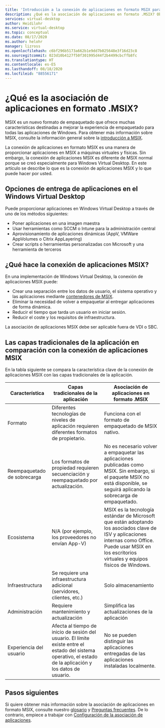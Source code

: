 ```yaml
---
title: 'Introducción a la conexión de aplicaciones en formato MSIX para Windows Virtual Desktop: Azure'
description: ¿Qué es la asociación de aplicaciones en formato .MSIX? Obtenga más información en este artículo.
services: virtual-desktop
author: Heidilohr
ms.service: virtual-desktop
ms.topic: conceptual
ms.date: 08/17/2020
ms.author: helohr
manager: lizross
ms.openlocfilehash: c6bf296b5173a662b1e9dd7b025648e3f16d23c8
ms.sourcegitcommit: 023d10b4127f50f301995d44f2b4499cbcffb8fc
ms.translationtype: HT
ms.contentlocale: es-ES
ms.lasthandoff: 08/18/2020
ms.locfileid: "88556171"
---
```

# <a name="what-is-msix-app-attach"></a>¿Qué es la asociación de aplicaciones en formato .MSIX?

MSIX es un nuevo formato de empaquetado que ofrece muchas características destinadas a mejorar la experiencia de empaquetado para todas las aplicaciones de Windows. Para obtener más información sobre MSIX, consulte la información general sobre la [introducción a MSIX](/windows/msix/overview).

La conexión de aplicaciones en formato MSIX es una manera de proporcionar aplicaciones en MSIX a máquinas virtuales y físicas. Sin embargo, la conexión de aplicaciones MSIX es diferente de MSIX normal porque se creó especialmente para Windows Virtual Desktop. En este artículo se describe lo que es la conexión de aplicaciones MSIX y lo que puede hacer por usted.

## <a name="application-delivery-options-in-windows-virtual-desktop"></a>Opciones de entrega de aplicaciones en el Windows Virtual Desktop

Puede proporcionar aplicaciones en Windows Virtual Desktop a través de uno de los métodos siguientes:

- Poner aplicaciones en una imagen maestra
- Usar herramientas como SCCM o Intune para la administración central
- Aprovisionamiento de aplicaciones dinámicas (AppV, VMWare AppVolumes o Citrix AppLayering)
- Crear scripts o herramientas personalizadas con Microsoft y una herramienta de terceros

## <a name="what-does-msix-app-attach-do"></a>¿Qué hace la conexión de aplicaciones MSIX?

En una implementación de Windows Virtual Desktop, la conexión de aplicaciones MSIX puede:

- Crear una separación entre los datos de usuario, el sistema operativo y las aplicaciones mediante [contenedores de MSIX](/windows/msix/msix-container).
- Eliminar la necesidad de volver a empaquetar al entregar aplicaciones de forma dinámica.
- Reducir el tiempo que tarda un usuario en iniciar sesión.
- Reducir el coste y los requisitos de infraestructura.

La asociación de aplicaciones MSIX debe ser aplicable fuera de VDI o SBC.

## <a name="traditional-app-layering-compared-to-msix-app-attach"></a>Las capas tradicionales de la aplicación en comparación con la conexión de aplicaciones MSIX

En la tabla siguiente se compara la característica clave de la conexión de aplicaciones MSIX con las capas tradicionales de la aplicación.

| Característica | Capas tradicionales de la aplicación  | Asociación de aplicaciones en formato .MSIX  |
|-----|-----------------------------|--------------------|
| Formato               | Diferentes tecnologías de niveles de aplicación requieren diferentes formatos de propietario. | Funciona con el formato de empaquetado de MSIX nativo.        |
| Reempaquetado de sobrecarga | Los formatos de propiedad requieren secuenciación y reempaquetado por actualización.         | No es necesario volver a empaquetar las aplicaciones publicadas como MSIX. Sin embargo, si el paquete MSIX no está disponible, se seguirá aplicando la sobrecarga de empaquetado. |
| Ecosistema            | N/A (por ejemplo, los proveedores no envían App-V)  | MSIX es la tecnología estándar de Microsoft que están adoptando los asociados clave de ISV y aplicaciones internas como Office. Puede usar MSIX en los escritorios virtuales y equipos físicos de Windows. |
| Infraestructura       | Se requiere una infraestructura adicional (servidores, clientes, etc.) | Solo almacenamiento   |
| Administración       | Requiere mantenimiento y actualización   | Simplifica las actualizaciones de la aplicación |
| Experiencia del usuario      | Afecta al tiempo de inicio de sesión del usuario. El límite existe entre el estado del sistema operativo, el estado de la aplicación y los datos de usuario.  | No se pueden distinguir las aplicaciones entregadas de las aplicaciones instaladas localmente. |

## <a name="next-steps"></a>Pasos siguientes

Si quiere obtener más información sobre la asociación de aplicaciones en formato MSIX, consulte nuestro [glosario](app-attach-glossary.md) y [Preguntas frecuentes](app-attach-faq.md). De lo contrario, empiece a trabajar con [Configuración de la asociación de aplicaciones](app-attach.md).
